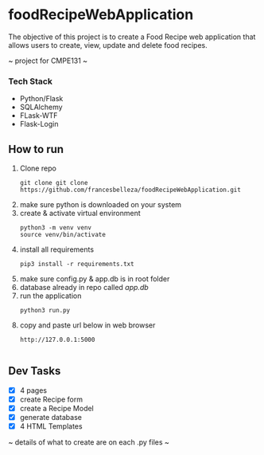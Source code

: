 # foodRecipeWebApplication
The objective of this project is to create a Food Recipe web application
that allows users to create, view, update and delete food recipes.

~ project for CMPE131 ~

### **Tech Stack**
 - Python/Flask
 - SQLAlchemy
 - FLask-WTF
 - Flask-Login

## **How to run**
1. Clone repo
   ````
   git clone git clone https://github.com/francesbelleza/foodRecipeWebApplication.git
2. make sure python is downloaded on your system
3. create & activate virtual environment
   ````
   python3 -m venv venv
   source venv/bin/activate  
4. install all requirements
   ````
   pip3 install -r requirements.txt
5. make sure config.py & app.db is in root folder
6. database already in repo called *app.db*
7. run the application 
   ````
   python3 run.py
8. copy and paste url below in web browser
   ````
   http://127.0.0.1:5000


## **Dev Tasks**
- [x] 4 pages 
- [x] create Recipe form
- [x] create a Recipe Model
- [x] generate database
- [x] 4 HTML Templates 

~ details of what to create are on each .py files ~